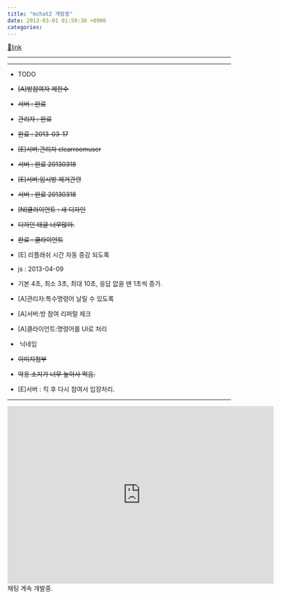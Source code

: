 ```yaml
---
title: "mchat2 개발중"
date: 2013-03-01 01:59:30 +0900
categories: 
---
```

[🔗link](http://www.mins01.com/mh/tech/read/819)
***


- - - - - -

- TODO
- <strike>[A]방참여자 제한수</strike>
- <strike>서버 : 완료</strike>
- <strike>관리자 : 완료</strike>
- <strike>완료 : 2013-03-17</strike>

- <strike>[E]서버:관리자 clearroomuser</strike>
- <strike>서버 : 완료 20130318</strike>

- <strike>[E]서버:임시방 제거관련</strike>
- <strike>서버 : 완료 20130318</strike>

- <strike>[N]클라이언트 : 새 디자인</strike>
- <strike>디자인 태글 너무많아.</strike>
- <strike>완료 : 클라이언트</strike>

- [E] 리플래쉬 시간 자동 증감 되도록
- js : 2013-04-09
- 기본 4초, 최소 3초, 최대 10초, 응답 없을 땐 1초씩 증가.


- [A]관리자:특수명령어 날릴 수 있도록
- [A]서버:방 참여 리퍼럴 체크
- [A]클라이언트:명령어를 UI로 처리
-  닉네임
- <strike>이미지첨부</strike>
- <strike>악용 소지가 너무 높아사 먹음.</strike>


- [E]서버 : 킥 후 다시 참여서 입장처리.


  
  
  
- - - - - -

  
<iframe frameborder="0" height="400" src="http://www.mins01.com/web_work/mchat2/" style="border-width: 0px;" width="600"></iframe>채팅 계속 개발중.



  
  

